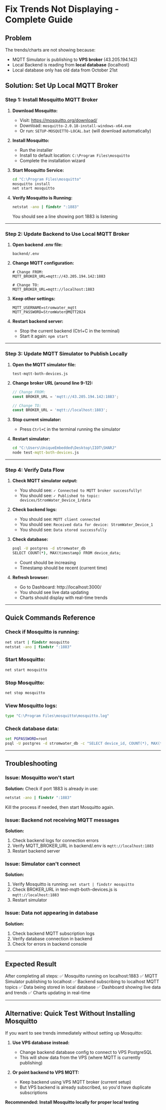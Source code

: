 # Fix Trends Not Displaying - Complete Guide

## Problem
The trends/charts are not showing because:
- MQTT Simulator is publishing to **VPS broker** (43.205.194.142)
- Local Backend is reading from **local database** (localhost)
- Local database only has old data from October 21st

## Solution: Set Up Local MQTT Broker

### Step 1: Install Mosquitto MQTT Broker

1. **Download Mosquitto:**
   - Visit: https://mosquitto.org/download/
   - Download: `mosquitto-2.0.18-install-windows-x64.exe`
   - Or run: `SETUP-MOSQUITTO-LOCAL.bat` (will download automatically)

2. **Install Mosquitto:**
   - Run the installer
   - Install to default location: `C:\Program Files\mosquitto`
   - Complete the installation wizard

3. **Start Mosquitto Service:**
   ```cmd
   cd "C:\Program Files\mosquitto"
   mosquitto install
   net start mosquitto
   ```

4. **Verify Mosquitto is Running:**
   ```cmd
   netstat -ano | findstr ":1883"
   ```
   You should see a line showing port 1883 is listening

---

### Step 2: Update Backend to Use Local MQTT Broker

1. **Open backend .env file:**
   ```
   backend/.env
   ```

2. **Change MQTT configuration:**
   ```env
   # Change FROM:
   MQTT_BROKER_URL=mqtt://43.205.194.142:1883

   # Change TO:
   MQTT_BROKER_URL=mqtt://localhost:1883
   ```

3. **Keep other settings:**
   ```env
   MQTT_USERNAME=stromwater_mqtt
   MQTT_PASSWORD=StromWater@MQTT2024
   ```

4. **Restart backend server:**
   - Stop the current backend (Ctrl+C in the terminal)
   - Start it again: `npm start`

---

### Step 3: Update MQTT Simulator to Publish Locally

1. **Open the MQTT simulator file:**
   ```
   test-mqtt-both-devices.js
   ```

2. **Change broker URL (around line 9-12):**
   ```javascript
   // Change FROM:
   const BROKER_URL = 'mqtt://43.205.194.142:1883';

   // Change TO:
   const BROKER_URL = 'mqtt://localhost:1883';
   ```

3. **Stop current simulator:**
   - Press `Ctrl+C` in the terminal running the simulator

4. **Restart simulator:**
   ```cmd
   cd "C:\Users\UniqueEmbedded\Desktop\IIOT\SHARJ"
   node test-mqtt-both-devices.js
   ```

---

### Step 4: Verify Data Flow

1. **Check MQTT simulator output:**
   - You should see: `✓ Connected to MQTT broker successfully!`
   - You should see: `✓ Published to topic: devices/StromWater_Device_1/data`

2. **Check backend logs:**
   - You should see: `MQTT client connected`
   - You should see: `Received data for device: StromWater_Device_1`
   - You should see: `Data stored successfully`

3. **Check database:**
   ```cmd
   psql -U postgres -d stromwater_db
   SELECT COUNT(*), MAX(timestamp) FROM device_data;
   ```
   - Count should be increasing
   - Timestamp should be recent (current time)

4. **Refresh browser:**
   - Go to Dashboard: http://localhost:3000/
   - You should see live data updating
   - Charts should display with real-time trends

---

## Quick Commands Reference

### Check if Mosquitto is running:
```cmd
net start | findstr mosquitto
netstat -ano | findstr ":1883"
```

### Start Mosquitto:
```cmd
net start mosquitto
```

### Stop Mosquitto:
```cmd
net stop mosquitto
```

### View Mosquitto logs:
```cmd
type "C:\Program Files\mosquitto\mosquitto.log"
```

### Check database data:
```cmd
set PGPASSWORD=root
psql -U postgres -d stromwater_db -c "SELECT device_id, COUNT(*), MAX(timestamp) FROM device_data GROUP BY device_id;"
```

---

## Troubleshooting

### Issue: Mosquitto won't start
**Solution:** Check if port 1883 is already in use:
```cmd
netstat -ano | findstr ":1883"
```
Kill the process if needed, then start Mosquitto again.

### Issue: Backend not receiving MQTT messages
**Solution:**
1. Check backend logs for connection errors
2. Verify MQTT_BROKER_URL in backend/.env is `mqtt://localhost:1883`
3. Restart backend server

### Issue: Simulator can't connect
**Solution:**
1. Verify Mosquitto is running: `net start | findstr mosquitto`
2. Check BROKER_URL in test-mqtt-both-devices.js is `mqtt://localhost:1883`
3. Restart simulator

### Issue: Data not appearing in database
**Solution:**
1. Check backend MQTT subscription logs
2. Verify database connection in backend
3. Check for errors in backend console

---

## Expected Result

After completing all steps:
✅ Mosquitto running on localhost:1883
✅ MQTT Simulator publishing to localhost
✅ Backend subscribing to localhost MQTT topics
✅ Data being stored in local database
✅ Dashboard showing live data and trends
✅ Charts updating in real-time

---

## Alternative: Quick Test Without Installing Mosquitto

If you want to see trends immediately without setting up Mosquitto:

1. **Use VPS database instead:**
   - Change backend database config to connect to VPS PostgreSQL
   - This will show data from the VPS (where MQTT is currently publishing)

2. **Or point backend to VPS MQTT:**
   - Keep backend using VPS MQTT broker (current setup)
   - But VPS backend is already subscribed, so you'd have duplicate subscriptions

**Recommended: Install Mosquitto locally for proper local testing**

